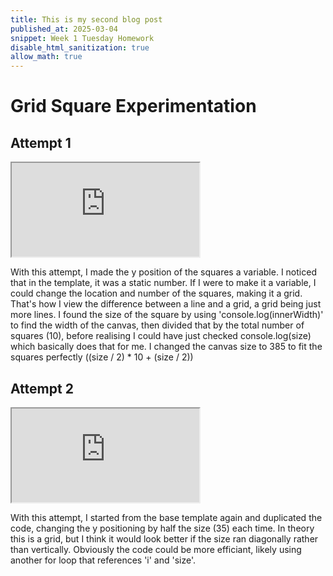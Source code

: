 ```yaml
---
title: This is my second blog post
published_at: 2025-03-04
snippet: Week 1 Tuesday Homework
disable_html_sanitization: true
allow_math: true
---
```


# Grid Square Experimentation

## Attempt 1

<iframe id="diagonal_line" src="https://editor.p5js.org/lizshw/full/22QWXT7vO"></iframe>

<script type="module">

    const iframe  = document.getElementById (`diagonal_line`)
    iframe.width  = iframe.parentNode.scrollWidth
    iframe.height = iframe.width * 9 / 16 + 42

</script>

With this attempt, I made the y position of the squares a variable. I noticed that in the template, it was a static number. If I were to make it a variable, I could change the location and number of the squares, making it a grid. That's how I view the difference between a line and a grid, a grid being just more lines. I found the size of the square by using 'console.log(innerWidth)' to find the width of the canvas, then divided that by the total number of squares (10), before realising I could have just checked console.log(size) which basically does that for me. I changed the canvas size to 385 to fit the squares perfectly ((size / 2) \* 10 + (size / 2))
</script>

## Attempt 2

<iframe id="vertical_grid" src="https://editor.p5js.org/lizshw/full/KVbXMIKHm"></iframe>

<script type="module">

    const iframe  = document.getElementById (`vertical_grid`)
    iframe.width  = iframe.parentNode.scrollWidth
    iframe.height = iframe.width * 9 / 16 + 42

</script>

With this attempt, I started from the base template again and duplicated the code, changing the y positioning by half the size (35) each time. In theory this is a grid, but I think it would look better if the size ran diagonally rather than vertically. Obviously the code could be more efficiant, likely using another for loop that references 'i' and 'size'.

</script>
